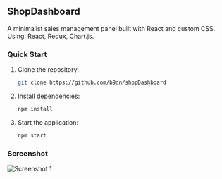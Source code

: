 ## ShopDashboard

A minimalist sales management panel built with React and custom CSS. Using: React, Redux, Chart.js.

### Quick Start
1. Clone the repository:
   ```bash
   git clone https://github.com/b9dn/shopDashboard
2. Install dependencies:
    ```bash
   npm install
3. Start the application:
    ```bash
   npm start
   
### Screenshot
![Screenshot 1](imgs/screenshot.gif)
